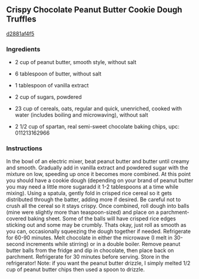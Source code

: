 ## Crispy Chocolate Peanut Butter Cookie Dough Truffles

[d2881af4f5](http://tastykitchen.com/recipes/desserts/crispy-chocolate-peanut-butter-cookie-dough-truffles/)

### Ingredients

 - 2 cup of peanut butter, smooth style, without salt

 - 6 tablespoon of butter, without salt

 - 1 tablespoon of vanilla extract

 - 2 cup of sugars, powdered

 - 23 cup of cereals, oats, regular and quick, unenriched, cooked with water (includes boiling and microwaving), without salt

 - 2 1/2 cup of spartan, real semi-sweet chocolate baking chips, upc: 011213162966

### Instructions

In the bowl of an electric mixer, beat peanut butter and butter until creamy and smooth. Gradually add in vanilla extract and powdered sugar with the mixture on low, speeding up once it becomes more combined. At this point you should have a cookie dough (depending on your brand of peanut butter you may need a little more sugaradd it 1-2 tablespoons at a time while mixing). Using a spatula, gently fold in crisped rice cereal so it gets distributed through the batter, adding more if desired. Be careful not to crush all the cereal so it stays crispy. Once combined, roll dough into balls (mine were slightly more than teaspoon-sized) and place on a parchment-covered baking sheet. Some of the balls will have crisped rice edges sticking out and some may be crumbly. Thats okay, just roll as smooth as you can, occasionally squeezing the dough together if needed. Refrigerate for 60-90 minutes. Melt chocolate in either the microwave (I melt in 30-second increments while stirring) or in a double boiler. Remove peanut butter balls from the fridge and dip in chocolate, then place back on parchment. Refrigerate for 30 minutes before serving. Store in the refrigerator! Note: if you want the peanut butter drizzle, I simply melted 1/2 cup of peanut butter chips then used a spoon to drizzle.
